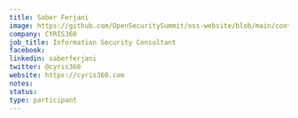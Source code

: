 ```yaml
---
title: Saber Ferjani
image: https://github.com/OpenSecuritySummit/oss-website/blob/main/content/participant/images/saber.jpg?raw=true
company: CYRIS360
job_title: Information Security Consultant 
facebook:
linkedin: saberferjani
twitter: @cyris360
website: https://cyris360.com
notes:
status: 
type: participant
---
```

